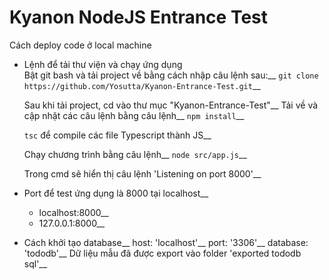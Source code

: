 <h1>Kyanon NodeJS Entrance Test</h1>
 
Cách deploy code ở local machine<br />
  + Lệnh để tải thư viện và chạy ứng dụng<br />
    Bật git bash và tải project về bằng cách nhập câu lệnh sau:__
    `git clone https://github.com/Yosutta/Kyanon-Entrance-Test.git`__
  
    Sau khi tải project, cd vào thư mục "Kyanon-Entrance-Test"__
    Tải về và cập nhật các câu lệnh bằng câu lệnh__
    `npm install`__
  
    `tsc` để compile các file Typescript thành JS__
  
    Chạy chương trình bằng câu lệnh__
    `node src/app.js`__
  
    Trong cmd sẽ hiển thị câu lệnh 'Listening on port 8000'__
  
  + Port để test ứng dụng là 8000 tại localhost__
    * localhost:8000__
    * 127.0.0.1:8000__
  
  + Cách khởi tạo database__
  host: 'localhost'__
  port: '3306'__
  database: 'tododb'__
  Dữ liệu mẫu đã được export vào folder 'exported tododb sql'__
 
